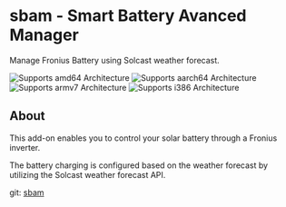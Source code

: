 # sbam - Smart Battery Avanced Manager

Manage Fronius Battery using Solcast weather forecast.

![Supports amd64 Architecture][amd64-shield] ![Supports aarch64 Architecture][aarch64-shield] ![Supports armv7 Architecture][armv7-shield] ![Supports i386 Architecture][i386-shield]

## About
This add-on enables you to control your solar battery through a Fronius inverter.

The battery charging is configured based on the weather forecast by utilizing the Solcast weather forecast API.

git: [sbam](https://github.com/atbore-phx/sbam)

[amd64-shield]: https://img.shields.io/badge/amd64-yes-green.svg
[aarch64-shield]: https://img.shields.io/badge/aarch64-yes-green.svg
[i386-shield]: https://img.shields.io/badge/i386-yes-green.svg
[armv7-shield]: https://img.shields.io/badge/armv7-yes-green.svg
